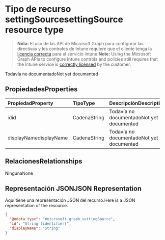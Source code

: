 # <a name="settingsource-resource-type"></a><span data-ttu-id="e169b-101">Tipo de recurso settingSource</span><span class="sxs-lookup"><span data-stu-id="e169b-101">settingSource resource type</span></span>

> <span data-ttu-id="e169b-102">**Nota:** El uso de las API de Microsoft Graph para configurar las directivas y los controles de Intune requiere que el cliente tenga la [licencia correcta](https://go.microsoft.com/fwlink/?linkid=839381) para el servicio Intune.</span><span class="sxs-lookup"><span data-stu-id="e169b-102">**Note:** Using the Microsoft Graph APIs to configure Intune controls and policies still requires that the Intune service is [correctly licensed](https://go.microsoft.com/fwlink/?linkid=839381) by the customer.</span></span>

<span data-ttu-id="e169b-103">Todavía no documentado</span><span class="sxs-lookup"><span data-stu-id="e169b-103">Not yet documented</span></span>
## <a name="properties"></a><span data-ttu-id="e169b-104">Propiedades</span><span class="sxs-lookup"><span data-stu-id="e169b-104">Properties</span></span>
|<span data-ttu-id="e169b-105">Propiedad</span><span class="sxs-lookup"><span data-stu-id="e169b-105">Property</span></span>|<span data-ttu-id="e169b-106">Tipo</span><span class="sxs-lookup"><span data-stu-id="e169b-106">Type</span></span>|<span data-ttu-id="e169b-107">Descripción</span><span class="sxs-lookup"><span data-stu-id="e169b-107">Description</span></span>|
|:---|:---|:---|
|<span data-ttu-id="e169b-108">id</span><span class="sxs-lookup"><span data-stu-id="e169b-108">id</span></span>|<span data-ttu-id="e169b-109">Cadena</span><span class="sxs-lookup"><span data-stu-id="e169b-109">String</span></span>|<span data-ttu-id="e169b-110">Todavía no documentado</span><span class="sxs-lookup"><span data-stu-id="e169b-110">Not yet documented</span></span>|
|<span data-ttu-id="e169b-111">displayName</span><span class="sxs-lookup"><span data-stu-id="e169b-111">displayName</span></span>|<span data-ttu-id="e169b-112">Cadena</span><span class="sxs-lookup"><span data-stu-id="e169b-112">String</span></span>|<span data-ttu-id="e169b-113">Todavía no documentado</span><span class="sxs-lookup"><span data-stu-id="e169b-113">Not yet documented</span></span>|

## <a name="relationships"></a><span data-ttu-id="e169b-114">Relaciones</span><span class="sxs-lookup"><span data-stu-id="e169b-114">Relationships</span></span>
<span data-ttu-id="e169b-115">Ninguna</span><span class="sxs-lookup"><span data-stu-id="e169b-115">None</span></span>
## <a name="json-representation"></a><span data-ttu-id="e169b-116">Representación JSON</span><span class="sxs-lookup"><span data-stu-id="e169b-116">JSON Representation</span></span>
<span data-ttu-id="e169b-117">Aquí tiene una representación JSON del recurso.</span><span class="sxs-lookup"><span data-stu-id="e169b-117">Here is a JSON representation of the resource.</span></span>
<!-- {
  "blockType": "resource",
  "keyProperty": "id",
  "@odata.type": "microsoft.graph.settingSource"
}
-->
``` json
{
  "@odata.type": "#microsoft.graph.settingSource",
  "id": "String (identifier)",
  "displayName": "String"
}
```








